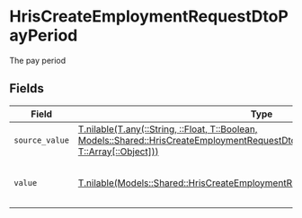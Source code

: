 # HrisCreateEmploymentRequestDtoPayPeriod

The pay period


## Fields

| Field                                                                                                                                                                                                                    | Type                                                                                                                                                                                                                     | Required                                                                                                                                                                                                                 | Description                                                                                                                                                                                                              | Example                                                                                                                                                                                                                  |
| ------------------------------------------------------------------------------------------------------------------------------------------------------------------------------------------------------------------------ | ------------------------------------------------------------------------------------------------------------------------------------------------------------------------------------------------------------------------ | ------------------------------------------------------------------------------------------------------------------------------------------------------------------------------------------------------------------------ | ------------------------------------------------------------------------------------------------------------------------------------------------------------------------------------------------------------------------ | ------------------------------------------------------------------------------------------------------------------------------------------------------------------------------------------------------------------------ |
| `source_value`                                                                                                                                                                                                           | [T.nilable(T.any(::String, ::Float, T::Boolean, Models::Shared::HrisCreateEmploymentRequestDtoSchemasPayPeriod4, T::Array[::Object]))](../../models/shared/hriscreateemploymentrequestdtoschemaspayperiodsourcevalue.md) | :heavy_minus_sign:                                                                                                                                                                                                       | The source value of the pay period.                                                                                                                                                                                      | Hour                                                                                                                                                                                                                     |
| `value`                                                                                                                                                                                                                  | [T.nilable(Models::Shared::HrisCreateEmploymentRequestDtoSchemasPayPeriodValue)](../../models/shared/hriscreateemploymentrequestdtoschemaspayperiodvalue.md)                                                             | :heavy_minus_sign:                                                                                                                                                                                                       | The pay period of the job postings.                                                                                                                                                                                      | hour                                                                                                                                                                                                                     |